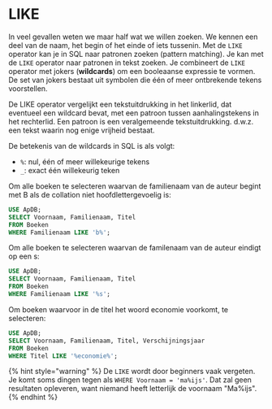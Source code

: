 # LIKE

In veel gevallen weten we maar half wat we willen zoeken. We kennen een deel van de naam, het begin of het einde of iets tussenin. Met de `LIKE` operator kan je in SQL naar patronen zoeken (pattern matching). Je kan met de `LIKE` operator naar patronen in tekst zoeken. Je combineert de `LIKE` operator met jokers (**wildcards**) om een booleaanse expressie te vormen. De set van jokers bestaat uit symbolen die één of meer ontbrekende tekens voorstellen.

De LIKE operator vergelijkt een tekstuitdrukking in het linkerlid, dat eventueel een wildcard bevat, met een patroon tussen aanhalingstekens in het rechterlid. Een patroon is een veralgemeende tekstuitdrukking. d.w.z. een tekst waarin nog enige vrijheid bestaat.

De betekenis van de wildcards in SQL is als volgt:

* `%`: nul, één of meer willekeurige tekens
* `_`: exact één willekeurig teken

Om alle boeken te selecteren waarvan de familienaam van de auteur begint met B als de collation niet hoofdlettergevoelig is:

```sql
USE ApDB;
SELECT Voornaam, Familienaam, Titel
FROM Boeken
WHERE Familienaam LIKE 'b%';
```

Om alle boeken te selecteren waarvan de familenaam van de auteur eindigt op een s:

```sql
USE ApDB;
SELECT Voornaam, Familienaam, Titel
FROM Boeken
WHERE Familienaam LIKE '%s';
```

Om boeken waarvoor in de titel het woord economie voorkomt, te selecteren:

```sql
USE ApDB;
SELECT Voornaam, Familienaam, Titel, Verschijningsjaar
FROM Boeken
WHERE Titel LIKE '%economie%';
```

{% hint style="warning" %}
De `LIKE` wordt door beginners vaak vergeten. Je komt soms dingen tegen als `WHERE Voornaam = 'ma%ijs'`. Dat zal geen resultaten opleveren, want niemand heeft letterlijk de voornaam "Ma%ijs".
{% endhint %}
